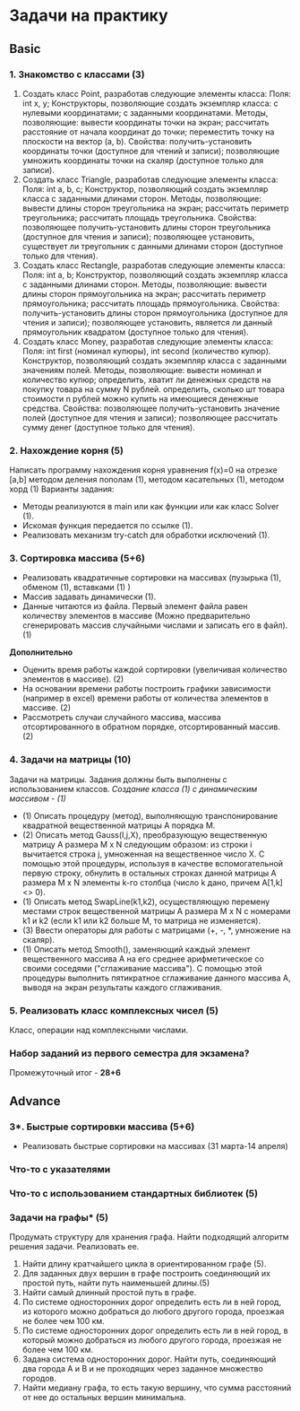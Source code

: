 # Задачи на практику

## Basic 

### 1. Знакомство с классами (3)
1.	Создать класс Point, разработав следующие элементы класса: Поля: int x, y; Конструкторы, позволяющие создать экземпляр класса: с нулевыми координатами; с заданными координатами. Методы, позволяющие: вывести координаты точки на экран; рассчитать расстояние от начала координат до точки; переместить точку на плоскости на вектор (a, b). Свойства: получить-установить координаты точки (доступное для чтений и записи); позволяющие умножить координаты точки на скаляр (доступное только для записи). 
2.	Создать класс Triangle, разработав следующие элементы класса: Поля: int a, b, c; Конструктор, позволяющий создать экземпляр класса с заданными длинами сторон. Методы, позволяющие: вывести длины сторон треугольника на экран; рассчитать периметр треугольника; рассчитать площадь треугольника. Свойства: позволяющее получить-установить длины сторон треугольника (доступное для чтения и записи); позволяющее установить, существует ли треугольник с данными длинами сторон (доступное только для чтения). 
3.	Создать класс Rectangle, разработав следующие элементы класса: Поля: int a, b; Конструктор, позволяющий создать экземпляр класса с заданными длинами сторон. Методы, позволяющие: вывести длины сторон прямоугольника на экран; рассчитать периметр прямоугольника; рассчитать площадь прямоугольника. Свойства: получить-установить длины сторон прямоугольника (доступное для чтения и записи); позволяющее установить, является ли данный прямоугольник квадратом (доступное только для чтения). 
4.	Создать класс Money, разработав следующие элементы класса: Поля: int first (номинал купюры), int second (количество купюр). Конструктор, позволяющий создать экземпляр класса с заданными значениям полей. Методы, позволяющие: вывести номинал и количество купюр; определить, хватит ли денежных средств на покупку товара на сумму N рублей. определить, сколько шт товара стоимости n рублей можно купить на имеющиеся денежные средства. Свойства: позволяющее получить-установить значение полей (доступное для чтения и записи); позволяющее рассчитать сумму денег (доступное только для чтения). 

### 2. Нахождение корня  (5)
Написать программу нахождения корня уравнения f(x)=0   на отрезке [a,b] методом деления пополам (1), методом касательных (1), методом хорд (1) 
Варианты задания: 
- Методы реализуются в main или как функции или как класс Solver (1). 
- Искомая функция передается по ссылке (1). 
- Реализовать механизм try-catch для обработки исключений (1).
	
### 3. Сортировка массива  (5+6)	
- Реализовать квадратичные сортировки на массивах (пузырька (1), обменом (1), вставками  (1) )
- Массив задавать динамически (1). 
- Данные читаются из файла. Первый элемент файла равен количеству элементов в массиве (Можно предварительно сгенерировать массив случайными числами и записать его в файл). (1)

__Дополнительно__
* Оценить время работы каждой сортировки (увеличивая количество элементов в массиве). (2) 
* На основании времени работы построить графики зависимости (например в excel) времени работы от количества элементов в массиве. (2)
* Рассмотреть случаи случайного массива, массива отсортированного в обратном порядке, отсортированный массив. (2)
	
### 4. Задачи на матрицы (10)
Задачи на матрицы. Задания должны быть выполнены с использованием классов. *Создание класса (1) с динамическим массивом - (1)* 
- (1) Описать процедуру (метод), выполняющую транспонирование квадратной вещественной матрицы A порядка M. 
- (2) Описать метод Gauss(I,j,X), преобразующую вещественную матрицу A размера M x N следующим образом: из строки i  вычитается строка j, умноженная на вещественное число X. С помощью этой процедуры, используя в качестве вспомогательной первую строку, обнулить в остальных строках данной матрицы A размера M x N элементы k-го столбца (число k дано, причем A[1,k] <> 0). 
- (1) Описать метод  SwapLine(k1,k2), осуществляющую перемену местами строк вещественной матрицы A размера M x N с номерами k1 и k2 (если k1 или k2 больше M, то матрица не изменяется). 
- (3) Ввести операторы для работы с матрицами (+, -, *, умножение на скаляр).
- (1) Описать метод Smooth(), заменяющий каждый элемент вещественного массива A на его среднее арифметическое со своими соседями ("сглаживание массива"). С помощью этой процедуры выполнить пятикратное сглаживание данного массива A, выводя на экран результаты каждого сглаживания.

### 5.  Реализовать класс комплексных чисел (5) 
Класс, операции над комплексными числами.

### Набор заданий из первого семестра для экзамена?

Промежуточный итог - __28+6__

## Advance 
### 3*. Быстрые сортировки массива  (5+6)	
- Реализовать быстрые сортировки на массивах  (31 марта-14 апреля)
 
### Что-то с указателями

### Что-то с использованием стандартных библиотек (5)

### Задачи на графы* (5)

Продумать структуру для хранения графа. Найти подходящий алгоритм решения задачи. Реализовать ее. 
1. Найти длину кратчайшего цикла в ориентированном графе (5). 
2. Для заданных двух вершин в графе построить соединяющий их простой путь, найти путь наименьшей длины.(5)
3. Найти самый длинный простой путь в графе.
4. По системе односторонних дорог определить есть ли в ней город, из которого можно добраться до любого другого города, проезжая не более чем 100 км.
5. По системе односторонних дорог определить есть ли в ней город, в который можно добраться из любого другого города, проезжая не более чем 100 км.
6. Задана система односторонних дорог. Найти путь, соединяющий два города A и B и не проходящих через заданное множество городов.  
7. Найти медиану графа, то есть такую вершину, что сумма расстояний от нее до остальных  вершин минимальна. 

